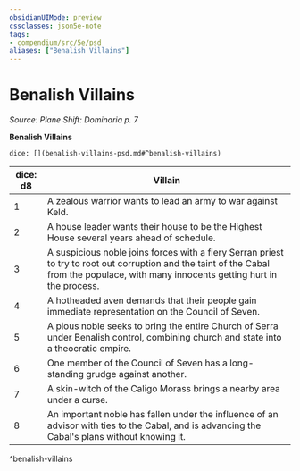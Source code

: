 ```yaml
---
obsidianUIMode: preview
cssclasses: json5e-note
tags:
- compendium/src/5e/psd
aliases: ["Benalish Villains"]
---
```

# Benalish Villains
*Source: Plane Shift: Dominaria p. 7* 

**Benalish Villains**

`dice: [](benalish-villains-psd.md#^benalish-villains)`

| dice: d8 | Villain |
|----------|---------|
| 1 | A zealous warrior wants to lead an army to war against Keld. |
| 2 | A house leader wants their house to be the Highest House several years ahead of schedule. |
| 3 | A suspicious noble joins forces with a fiery Serran priest to try to root out corruption and the taint of the Cabal from the populace, with many innocents getting hurt in the process. |
| 4 | A hotheaded aven demands that their people gain immediate representation on the Council of Seven. |
| 5 | A pious noble seeks to bring the entire Church of Serra under Benalish control, combining church and state into a theocratic empire. |
| 6 | One member of the Council of Seven has a long-standing grudge against another. |
| 7 | A skin-witch of the Caligo Morass brings a nearby area under a curse. |
| 8 | An important noble has fallen under the influence of an advisor with ties to the Cabal, and is advancing the Cabal's plans without knowing it. |
^benalish-villains